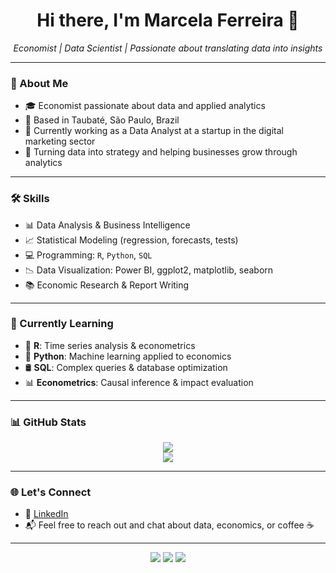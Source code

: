 <h1 align="center">Hi there, I'm Marcela Ferreira 👋</h1>

<p align="center">
  <em>Economist | Data Scientist | Passionate about translating data into insights</em>
</p>

---

### 📍 About Me

- 🎓 Economist passionate about data and applied analytics  
- 📍 Based in Taubaté, São Paulo, Brazil  
- 💼 Currently working as a Data Analyst at a startup in the digital marketing sector  
- 🚀 Turning data into strategy and helping businesses grow through analytics

---

### 🛠️ Skills

- 📊 Data Analysis & Business Intelligence  
- 📈 Statistical Modeling (regression, forecasts, tests)  
- 💻 Programming: `R`, `Python`, `SQL`  
- 📉 Data Visualization: Power BI, ggplot2, matplotlib, seaborn  
- 📚 Economic Research & Report Writing

---

### 🚧 Currently Learning

- 🧠 **R**: Time series analysis & econometrics  
- 🤖 **Python**: Machine learning applied to economics  
- 🛢️ **SQL**: Complex queries & database optimization  
- 📊 **Econometrics**: Causal inference & impact evaluation  

---

### 📊 GitHub Stats

<p align="center">
  <img src="https://github-readme-stats.vercel.app/api/top-langs/?username=MarcelaFerreiraR&layout=compact&theme=tokyonight"/>
  <br>
  <img src="https://github-readme-stats.vercel.app/api?username=MarcelaFerreiraR&show_icons=true&theme=tokyonight&hide=prs,issues"/>
</p>

---

### 🌐 Let's Connect

- 🔗 [LinkedIn](https://www.linkedin.com/in/marcela-ferreira-da-rocha)  
- 📬 Feel free to reach out and chat about data, economics, or coffee ☕

---

<p align="center">
  <img src="https://img.shields.io/badge/R-276DC3?style=for-the-badge&logo=r&logoColor=white"/>
  <img src="https://img.shields.io/badge/Python-3776AB?style=for-the-badge&logo=python&logoColor=white"/>
  <img src="https://img.shields.io/badge/SQL-4479A1?style=for-the-badge&logo=postgresql&logoColor=white"/>
</p>
